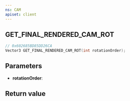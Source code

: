 ```yaml
---
ns: CAM
apiset: client
---
```

## GET_FINAL_RENDERED_CAM_ROT

```c
// 0x602685BD85DD26CA
Vector3 GET_FINAL_RENDERED_CAM_ROT(int rotationOrder);
```


## Parameters
* **rotationOrder**:

## Return value

